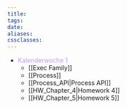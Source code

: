 ```yaml
---
title: 
tags: 
date: 
aliases: 
cssclasses:
---
```

- <font color="#bb9af7">Kalenderwoche 1</font>
	- [[Exec Family]]
	- [[Process]]
	- [[Process_API|Process API]]
	- [[HW_Chapter_4|Homework 4]]
	- [[HW_Chapter_5|Homework 5]]

